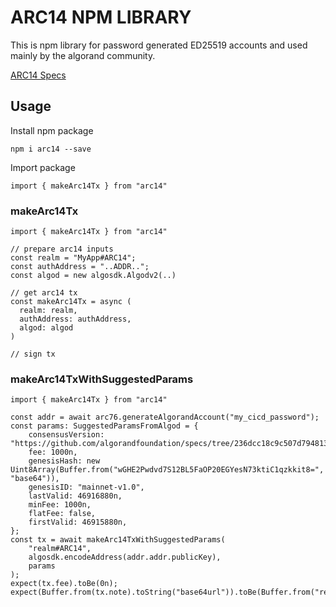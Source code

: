 # ARC14 NPM LIBRARY

This is npm library for password generated ED25519 accounts and used mainly by the algorand community.

[ARC14 Specs](https://github.com/algorandfoundation/ARCs/pull/218/files?short_path=e2167da#diff-e2167dac2fd8311216a1b20ae6c3f5236e72d3731a8e841c7212632f1eab1a04)

## Usage

Install npm package

```
npm i arc14 --save
```

Import package

```
import { makeArc14Tx } from "arc14"
```

### makeArc14Tx

```
import { makeArc14Tx } from "arc14"

// prepare arc14 inputs
const realm = "MyApp#ARC14";
const authAddress = "..ADDR..";
const algod = new algosdk.Algodv2(..)

// get arc14 tx
const makeArc14Tx = async (
  realm: realm,
  authAddress: authAddress,
  algod: algod
)

// sign tx
```

### makeArc14TxWithSuggestedParams

```
import { makeArc14Tx } from "arc14"

const addr = await arc76.generateAlgorandAccount("my_cicd_password");
const params: SuggestedParamsFromAlgod = {
    consensusVersion: "https://github.com/algorandfoundation/specs/tree/236dcc18c9c507d794813ab768e467ea42d1b4d9",
    fee: 1000n,
    genesisHash: new Uint8Array(Buffer.from("wGHE2Pwdvd7S12BL5FaOP20EGYesN73ktiC1qzkkit8=", "base64")),
    genesisID: "mainnet-v1.0",
    lastValid: 46916880n,
    minFee: 1000n,
    flatFee: false,
    firstValid: 46915880n,
};
const tx = await makeArc14TxWithSuggestedParams(
    "realm#ARC14",
    algosdk.encodeAddress(addr.addr.publicKey),
    params
);
expect(tx.fee).toBe(0n);
expect(Buffer.from(tx.note).toString("base64url")).toBe(Buffer.from("realm#ARC14").toString("base64url"));
```